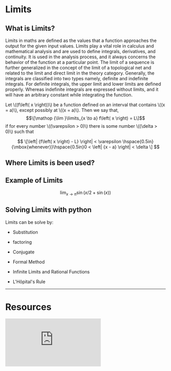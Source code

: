 # Limits

## What is Limits?

Limits in maths are defined as the values that a function approaches the output for the given input values. Limits play a vital role in calculus and mathematical analysis and are used to define integrals, derivatives, and continuity. It is used in the analysis process, and it always concerns the behavior of the function at a particular point. The limit of a sequence is further generalized in the concept of the limit of a topological net and related to the limit and direct limit in the theory category. Generally, the integrals are classified into two types namely, definite and indefinite integrals. For definite integrals, the upper limit and lower limits are defined properly. Whereas indefinite integrals are expressed without limits, and it will have an arbitrary constant while integrating the function.

Let \\(\(f\left( x \right)\)\\) be a function defined on an interval that contains \\(\(x = a\)\\), except possibly at \\(\(x = a\)\\). Then we say that, $$\[\mathop {\lim }\limits_{x \to a} f\left( x \right) = L\]$$
if for every number \\(\(\varepsilon > 0\)\\) there is some number \\(\(\delta > 0\)\\) 
such that

$$ \[\left| {f\left( x \right) - L} \right| < \varepsilon \hspace{0.5in}{\mbox{whenever}}\hspace{0.5in}0 < \left| {x - a} \right| < \delta \] $$


## Where Limits is been used?

## Example of Limits

$$
\lim_{x \to \pi} \sin(x/2+ \sin(x))
$$

## Solving Limits with python

Limits can be solve by:

- Substitution

- factoring

- Conjugate

- Formal Method

- Infinite Limits and Rational Functions

- L'Hôpital's Rule

---

# Resources

<div class="videoWrapper">
<iframe src="https://www.youtube-nocookie.com/embed/YNstP0ESndU" title="YouTube video player" frameborder="0" allow="accelerometer; autoplay; clipboard-write; encrypted-media; gyroscope; picture-in-picture" allowfullscreen></iframe>
</div>
